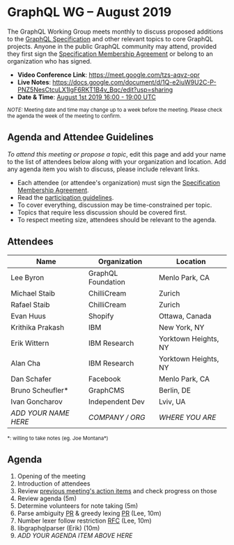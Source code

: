 # GraphQL WG – August 2019

The GraphQL Working Group meets monthly to discuss proposed additions to the
[GraphQL Specification](https://github.com/graphql/graphql-spec) and other
relevant topics to core GraphQL projects. Anyone in the public GraphQL
community may attend, provided they first sign the [Specification Membership Agreement](https://github.com/graphql/foundation) or belong to an organization who has signed.

- **Video Conference Link**: https://meet.google.com/tzs-aqvz-opr
- **Live Notes**: https://docs.google.com/document/d/1Q-e2iuW9U2C-P-PNZ5NesCtcuLX1IgF6RKT1B4v_Bqc/edit?usp=sharing
- **Date & Time**: [August 1st 2019 16:00 - 19:00 UTC](https://www.timeanddate.com/worldclock/meetingdetails.html?year=2019&month=8&day=1&hour=16&min=0&sec=0&p1=224&p2=179&p3=136&p4=37&p5=239&p6=101&p7=152)

<small>*NOTE:* Meeting date and time may change up to a week before the meeting.
Please check the agenda the week of the meeting to confirm.</small>


## Agenda and Attendee Guidelines

*To attend this meeting or propose a topic*, edit this page and add your name
to the list of attendees below along with your organization and location. Add any agenda item you wish to discuss, please include relevant links.

- Each attendee (or attendee's organization) must sign the [Specification Membership Agreement](https://github.com/graphql/foundation).
- Read the [participation guidelines](../README.md#participation-guidelines).
- To cover everything, discussion may be time-constrained per topic.
- Topics that require less discussion should be covered first.
- To respect meeting size, attendees should be relevant to the agenda.


## Attendees

Name                 | Organization       | Location
-------------------- | ------------------ | ----------------------
Lee Byron            | GraphQL Foundation | Menlo Park, CA
Michael Staib        | ChilliCream        | Zurich
Rafael Staib         | ChilliCream        | Zurich
Evan Huus            | Shopify            | Ottawa, Canada
Krithika Prakash     | IBM                | New York, NY
Erik Wittern         | IBM Research       | Yorktown Heights, NY
Alan Cha             | IBM Research       | Yorktown Heights, NY
Dan Schafer          | Facebook           | Menlo Park, CA
Bruno Scheufler\*    | GraphCMS           | Berlin, DE
Ivan Goncharov       | Independent Dev    | Lviv, UA
*ADD YOUR NAME HERE* | *COMPANY / ORG*    | *WHERE YOU ARE*

<small>\*: willing to take notes (eg. Joe Montana\*)</small>


## Agenda

1. Opening of the meeting
1. Introduction of attendees
1. Review [previous meeting's action items](../notes/2019-07-03.md#action-items) and check progress on those
1. Review agenda (5m)
1. Determine volunteers for note taking (5m)
1. Parse ambiguity [PR](https://github.com/graphql/graphql-spec/pull/598) & greedy lexing [PR](https://github.com/graphql/graphql-spec/pull/599) (Lee, 10m)
1. Number lexer follow restriction [RFC](https://github.com/graphql/graphql-spec/pull/601) (Lee, 10m)
1. libgraphqlparser (Erik) (10m)
1. *ADD YOUR AGENDA ITEM ABOVE HERE*
